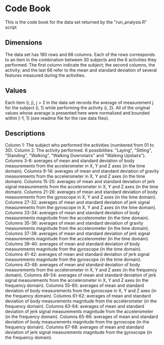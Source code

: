 # Code Book
This is the code book for the data set returned by the "run_analysis.R" script

## Dimensions
The data set has 180 rows and 68 columns. Each of the rows corresponds to an item in the combination between 30 subjects and the 6 activities they performed. The first column indicate the subject; the second columns, the activity; and the last 66 refer to the mean and standard deviation of several features measured during the activities.

## Values
Each item (i, j), j > 2 in the data set records the average of measurement j for the subject (i, 1) while performing the activity (i, 2). All of the original values whose average is presented here were normalized and bounded within [-1, 1] (see readme file for the raw data files).

## Descriptions
Column 1: The subject who performed the activities (numbered from 01 to 30).
Column 2: The activity performed. 6 possibilities: "Laying", "Sitting", "Standing", "Walking", "Walking Downstairs" and "Walking Upstairs").
Columns 3-8: averages of mean and standard deviation of body measurements from the accelerometer in X, Y and Z axes (in the time domain). 
Columns 9-14: averages of mean and standard deviation of gravity measurements from the accelerometer in X, Y and Z axes (in the time domain).
Columns 15-20: averages of mean and standard deviation of jerk signal measurements from the accelerometer in X, Y and Z axes (in the time domain).
Columns 21-26: averages of mean and standard deviation of body measurements from the gyroscope in X, Y and Z axes (in the time domain).
Columns 27-32: averages of mean and standard deviation of jerk signal measurements from the gyroscope in X, Y and Z axes (in the time domain).
Columns 33-34: averages of mean and standard deviation of body measurements magnitude from the accelerometer (in the time domain).
Columns 35-36: averages of mean and standard deviation of gravity measurements magnitude from the accelerometer (in the time domain).
Columns 37-38: averages of mean and standard deviation of jerk signal measurements magnitude from the accelerometer (in the time domain).
Columns 39-40: averages of mean and standard deviation of body measurements magnitude from the gyroscope (in the time domain).
Columns 41-42: averages of mean and standard deviation of jerk signal measurements magnitude from the gyroscope (in the time domain).
Columns 43-48: averages of mean and standard deviation of body measurements from the accelerometer in X, Y and Z axes (in the frequency domain).
Columns 49-54: averages of mean and standard deviation of jerk signal measurements from the accelerometer in X, Y and Z axes (in the frequency domain).
Columns 55-60: averages of mean and standard deviation of body measurements from the gyroscope in X, Y and Z axes (in the frequency domain).
Columns 61-62: averages of mean and standard deviation of body measurements magnitude from the accelerometer (in the frequency domain).
Columns 63-64: averages of mean and standard deviation of jerk signal measurements magnitude from the accelerometer (in the frequency domain).
Columns 65-66: averages of mean and standard deviation of body measurements magnitude from the gyroscope (in the frequency domain).
Columns 67-68: averages of mean and standard deviation of jerk signal measurements magnitude from the gyroscope (in the frequency domain).